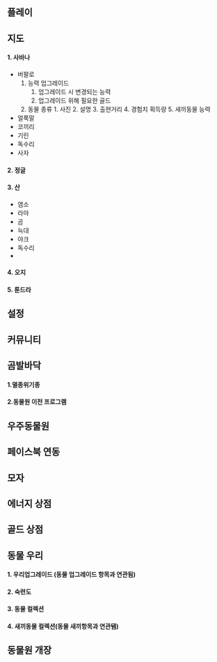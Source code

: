 ## 플레이
## 지도
#### 1. 사바나
+ 버팔로
	1. 능력 업그레이드
		1. 업그레이드 시 변경되는 능력
		2. 업그레이드 위해 필요한 골드
	2. 동물 종류
			1. 사진
			2. 설명
			3. 출현거리
			4. 경험치 획득량
			5. 새끼동물 능력
+ 얼룩말
+ 코끼리
+ 기린
+ 독수리
+ 사자
#### 2. 정글
#### 3. 산
+ 염소
+ 라마
+ 곰
+ 늑대
+ 야크
+ 독수리
+ 
#### 4. 오지
#### 5. 툰드라
## 설정
## 커뮤니티
## 곰발바닥
#### 1.멸종위기종
#### 2.동물원 이전 프로그램
## 우주동물원
## 페이스북 연동
## 모자
## 에너지 상점
## 골드 상점
## 동물 우리
#### 1. 우리업그레이드 (동물 업그레이드 항목과 연관됨)
#### 2. 숙련도
#### 3. 동물 컬렉션
#### 4. 새끼동물 컬렉션(동물 새끼항목과 연관됌)
## 동물원 개장
